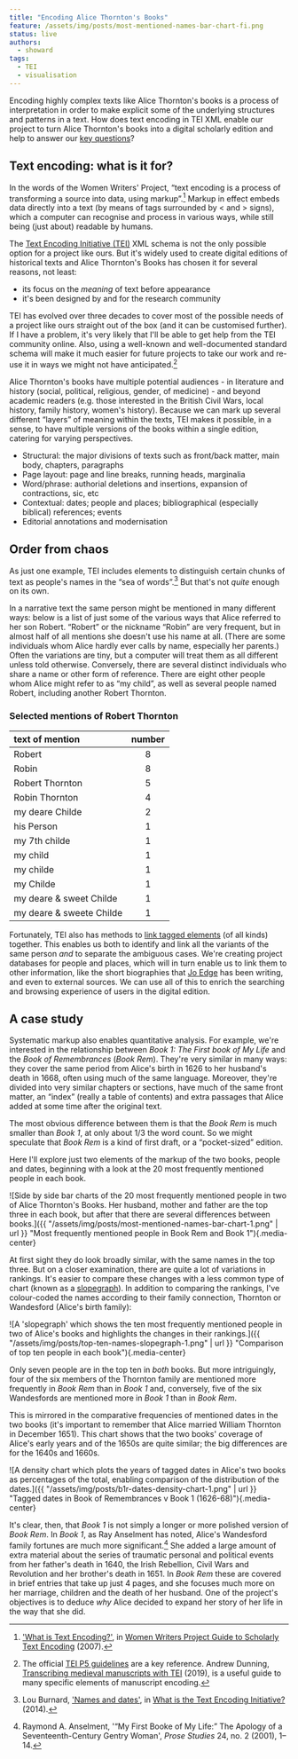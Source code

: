 ```yaml
---
title: "Encoding Alice Thornton's Books"
feature: /assets/img/posts/most-mentioned-names-bar-chart-fi.png
status: live
authors:
  - showard
tags:
  - TEI
  - visualisation
---
```


Encoding highly complex texts like Alice Thornton's books is a process of interpretation in order to make explicit some of the underlying
structures and patterns in a text. How does text encoding in TEI XML
enable our project to turn Alice Thornton's books into a digital
scholarly edition and help to answer our [key
questions](https://thornton.kdl.kcl.ac.uk/about/)?

## Text encoding: what is it for?

In the words of the Women Writers' Project, “text encoding is a process
of transforming a source into data, using markup”.[^1] Markup in effect
embeds data directly into a text (by means of tags surrounded by \< and
\> signs), which a computer can recognise and process in various ways,
while still being (just about) readable by humans.

The [Text Encoding Initiative (TEI)](https://tei-c.org/) XML schema is
not the only possible option for a project like ours. But it's widely
used to create digital editions of historical texts and Alice Thornton's
Books has chosen it for several reasons, not least:

- its focus on the _meaning_ of text before appearance
- it's been designed by and for the research community

TEI has evolved over three decades to cover most of the possible needs
of a project like ours straight out of the box (and it can be customised
further). If I have a problem, it's very likely that I'll be able to get
help from the TEI community online. Also, using a well-known and
well-documented standard schema will make it much easier for future
projects to take our work and re-use it in ways we might not have
anticipated.[^2]

Alice Thornton's books have multiple potential audiences - in literature
and history (social, political, religious, gender, of medicine) - and
beyond academic readers (e.g. those interested in the British Civil Wars, local history, family history, women's history). Because we can mark up several different
“layers” of meaning within the texts, TEI makes it possible, in a sense,
to have multiple versions of the books within a single edition, catering
for varying perspectives.

- Structural: the major divisions of texts such as front/back matter,
  main body, chapters, paragraphs
- Page layout: page and line breaks, running heads, marginalia
- Word/phrase: authorial deletions and insertions, expansion of
  contractions, sic, etc
- Contextual: dates; people and places; bibliographical (especially
  biblical) references; events
- Editorial annotations and modernisation

## Order from chaos

As just one example, TEI includes elements to distinguish certain chunks
of text as people's names in the “sea of words”.[^3] But that's not
_quite_ enough on its own.

In a narrative text the same person might be mentioned in many different
ways: below is a list of just some of the various ways that Alice
referred to her son Robert. “Robert” or the nickname “Robin” are very
frequent, but in almost half of all mentions she doesn't use his name at
all. (There are some individuals whom Alice hardly ever calls by name,
especially her parents.) Often the variations are tiny, but a computer
will treat them as all different unless told otherwise. Conversely,
there are several distinct individuals who share a name or other form of
reference. There are eight other people whom Alice might refer to as “my
child”, as well as several people named Robert, including another Robert
Thornton.

### Selected mentions of Robert Thornton

| text of mention          | number |
| :----------------------- | :----: |
| Robert                   |   8    |
| Robin                    |   8    |
| Robert Thornton          |   5    |
| Robin Thornton           |   4    |
| my deare Childe          |   2    |
| his Person               |   1    |
| my 7th childe            |   1    |
| my child                 |   1    |
| my childe                |   1    |
| my Childe                |   1    |
| my deare & sweet Childe  |   1    |
| my deare & sweete Childe |   1    |

Fortunately, TEI also has methods to [link tagged
elements](https://tei-c.org/release/doc/tei-p5-doc/en/html/SA.html) (of
all kinds) together. This enables us both to identify and link all the
variants of the same person _and_ to separate the ambiguous cases. We're
creating project databases for people and places, which will in turn
enable us to link them to other information, like the short biographies
that [Jo Edge](https://thornton.kdl.kcl.ac.uk/people/jedge/) has been
writing, and even to external sources. We can use all of this to enrich
the searching and browsing experience of users in the digital edition.

## A case study

Systematic markup also enables quantitative analysis. For example, we're
interested in the relationship between _Book 1: The First book of My
Life_ and the _Book of Remembrances_ (_Book Rem_). They're very similar
in many ways: they cover the same period from Alice's birth in 1626 to
her husband's death in 1668, often using much of the same language.
Moreover, they're divided into very similar chapters or sections, have
much of the same front matter, an “index” (really a table of contents)
and extra passages that Alice added at some time after the original
text.

The most obvious difference between them is that the _Book Rem_ is much
smaller than _Book 1_, at only about 1/3 the word count. So we might
speculate that _Book Rem_ is a kind of first draft, or a “pocket-sized”
edition.

Here I'll explore just two elements of the markup of the two books,
people and dates, beginning with a look at the 20 most frequently mentioned people in each book.

![Side by side bar charts of the 20 most frequently
mentioned people in two of Alice Thornton's Books. Her husband, mother
and father are the top three in each book, but after that there are several differences between books.]({{ "/assets/img/posts/most-mentioned-names-bar-chart-1.png" | url }} "Most frequently mentioned people in Book Rem and Book 1"){.media-center}

At first sight they do look broadly similar, with the same names in the top three.
But on a closer examination, there
are quite a lot of variations in rankings. It's easier to compare these
changes with a less common type of chart (known as a [slopegraph](http://seeingdata.org/taketime/inside-the-chart-slope-graph/)). In
addition to comparing the rankings, I've colour-coded the names
according to their family connection, Thornton or Wandesford (Alice's
birth family):

![A 'slopegraph' which shows the ten most frequently mentioned
people in two of Alice's books and highlights the changes in
their rankings.]({{ "/assets/img/posts/top-ten-names-slopegraph-1.png" | url }} "Comparison of top ten people in each book"){.media-center}

Only seven people are in the top ten in _both_ books. But more
intriguingly, four of the six members of the Thornton family are
mentioned more frequently in _Book Rem_ than in _Book 1_ and,
conversely, five of the six Wandesfords are mentioned more in _Book 1_
than in _Book Rem_.

This is mirrored in the comparative frequencies of mentioned dates in the two books
(it's important to remember that Alice married William Thornton in
December 1651). This chart shows that the two books' coverage of
Alice's early years and of the 1650s are quite similar; the big
differences are for the 1640s and 1660s.

![A density chart which plots the years of tagged dates in Alice's two books as percentages of the total, enabling comparison of the distribution of the dates.]({{ "/assets/img/posts/b1r-dates-density-chart-1.png" | url }} "Tagged dates in Book of Remembrances v Book 1 (1626-68)"){.media-center}

It's clear, then, that _Book 1_ is not simply a longer or more
polished version of _Book Rem_. In _Book 1_, as Ray Anselment has noted,
Alice's Wandesford family fortunes are much more significant.[^4] She added
a large amount of extra material about the series of traumatic personal and political
events from her father's death in 1640, the Irish Rebellion, Civil Wars
and Revolution and her brother's death in 1651. In _Book Rem_ these are
covered in brief entries that take up just 4 pages, and she focuses much
more on her marriage, children and the death of her husband. One of
the project's objectives is to deduce _why_ Alice decided to expand her
story of her life in the way that she did.


[^1]: ['What is Text Encoding?'](https://wwp.northeastern.edu/research/publications/guide/html/encoding.html), in [Women Writers Project Guide to Scholarly Text Encoding](https://wwp.northeastern.edu/research/publications/guide/index.html) (2007).
[^2]: The official [TEI P5 guidelines](https://tei-c.org/release/doc/tei-p5-doc/en/html/index.html) are a key reference. Andrew Dunning, [Transcribing medieval manuscripts with TEI](https://andrewdunning.ca/transcribing-medieval-manuscripts-tei) (2019), is a useful guide to many specific elements of manuscript encoding.
[^3]: Lou Burnard, ['Names and dates'](https://books.openedition.org/oep/689#tocto1n4), in [What is the Text Encoding Initiative?](https://books.openedition.org/oep/426) (2014).
[^4]: Raymond A. Anselment, '“My First Booke of My Life:” The Apology of a Seventeenth-Century Gentry Woman', _Prose Studies_ 24, no. 2 (2001), 1–14.
